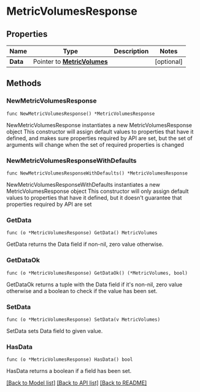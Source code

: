 # MetricVolumesResponse

## Properties

Name | Type | Description | Notes
------------ | ------------- | ------------- | -------------
**Data** | Pointer to [**MetricVolumes**](MetricVolumes.md) |  | [optional] 

## Methods

### NewMetricVolumesResponse

`func NewMetricVolumesResponse() *MetricVolumesResponse`

NewMetricVolumesResponse instantiates a new MetricVolumesResponse object
This constructor will assign default values to properties that have it defined,
and makes sure properties required by API are set, but the set of arguments
will change when the set of required properties is changed

### NewMetricVolumesResponseWithDefaults

`func NewMetricVolumesResponseWithDefaults() *MetricVolumesResponse`

NewMetricVolumesResponseWithDefaults instantiates a new MetricVolumesResponse object
This constructor will only assign default values to properties that have it defined,
but it doesn't guarantee that properties required by API are set

### GetData

`func (o *MetricVolumesResponse) GetData() MetricVolumes`

GetData returns the Data field if non-nil, zero value otherwise.

### GetDataOk

`func (o *MetricVolumesResponse) GetDataOk() (*MetricVolumes, bool)`

GetDataOk returns a tuple with the Data field if it's non-nil, zero value otherwise
and a boolean to check if the value has been set.

### SetData

`func (o *MetricVolumesResponse) SetData(v MetricVolumes)`

SetData sets Data field to given value.

### HasData

`func (o *MetricVolumesResponse) HasData() bool`

HasData returns a boolean if a field has been set.


[[Back to Model list]](../README.md#documentation-for-models) [[Back to API list]](../README.md#documentation-for-api-endpoints) [[Back to README]](../README.md)


